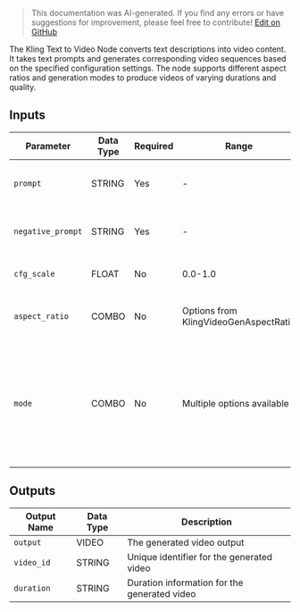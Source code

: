 > This documentation was AI-generated. If you find any errors or have suggestions for improvement, please feel free to contribute! [Edit on GitHub](https://github.com/Comfy-Org/embedded-docs/blob/main/comfyui_embedded_docs/docs/KlingTextToVideoNode/en.md)

The Kling Text to Video Node converts text descriptions into video content. It takes text prompts and generates corresponding video sequences based on the specified configuration settings. The node supports different aspect ratios and generation modes to produce videos of varying durations and quality.

## Inputs

| Parameter | Data Type | Required | Range | Description |
|-----------|-----------|----------|-------|-------------|
| `prompt` | STRING | Yes | - | Positive text prompt (default: none) |
| `negative_prompt` | STRING | Yes | - | Negative text prompt (default: none) |
| `cfg_scale` | FLOAT | No | 0.0-1.0 | Configuration scale value (default: 1.0) |
| `aspect_ratio` | COMBO | No | Options from KlingVideoGenAspectRatio | Video aspect ratio setting (default: "16:9") |
| `mode` | COMBO | No | Multiple options available | The configuration to use for the video generation following the format: mode / duration / model_name. (default: modes[4]) |

## Outputs

| Output Name | Data Type | Description |
|-------------|-----------|-------------|
| `output` | VIDEO | The generated video output |
| `video_id` | STRING | Unique identifier for the generated video |
| `duration` | STRING | Duration information for the generated video |
